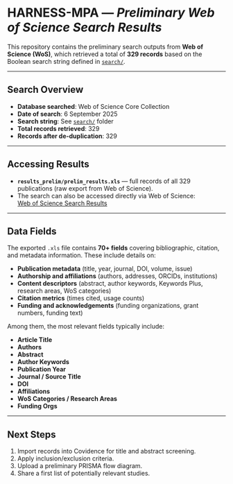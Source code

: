 # HARNESS-MPA — *Preliminary Web of Science Search Results*

This repository contains the preliminary search outputs from **Web of Science (WoS)**, which retrieved a total of **329 records** based on the Boolean search string defined in [`search/`](../search/).

---

## Search Overview

- **Database searched**: Web of Science Core Collection  
- **Date of search**: 6 September 2025  
- **Search string**: See [`search/`](../search/) folder  
- **Total records retrieved**: 329  
- **Records after de-duplication**: 329  

---

## Accessing Results

- **`results_prelim/prelim_results.xls`** — full records of all 329 publications (raw export from Web of Science).  
- The search can also be accessed directly via Web of Science:  
  [Web of Science Search Results](https://www.webofscience.com/wos/woscc/summary/44ed2d14-2b10-4b0d-b4fc-7c75d8e796cb-0178245e58/relevance/1)  

---

## Data Fields

The exported `.xls` file contains **70+ fields** covering bibliographic, citation, and metadata information. These include details on:  

- **Publication metadata** (title, year, journal, DOI, volume, issue)  
- **Authorship and affiliations** (authors, addresses, ORCIDs, institutions)  
- **Content descriptors** (abstract, author keywords, Keywords Plus, research areas, WoS categories)  
- **Citation metrics** (times cited, usage counts)  
- **Funding and acknowledgements** (funding organizations, grant numbers, funding text)  

Among them, the most relevant fields typically include:  

- **Article Title**  
- **Authors**  
- **Abstract**  
- **Author Keywords**  
- **Publication Year**  
- **Journal / Source Title**  
- **DOI**  
- **Affiliations**  
- **WoS Categories / Research Areas**  
- **Funding Orgs**  

---

## Next Steps

1. Import records into Covidence for title and abstract screening.  
2. Apply inclusion/exclusion criteria.  
3. Upload a preliminary PRISMA flow diagram.  
4. Share a first list of potentially relevant studies.  


